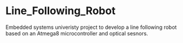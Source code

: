 # Line_Following_Robot
Embedded systems univeristy project to develop a line following robot based on an Atmega8 microcontroller and optical sesnors.
